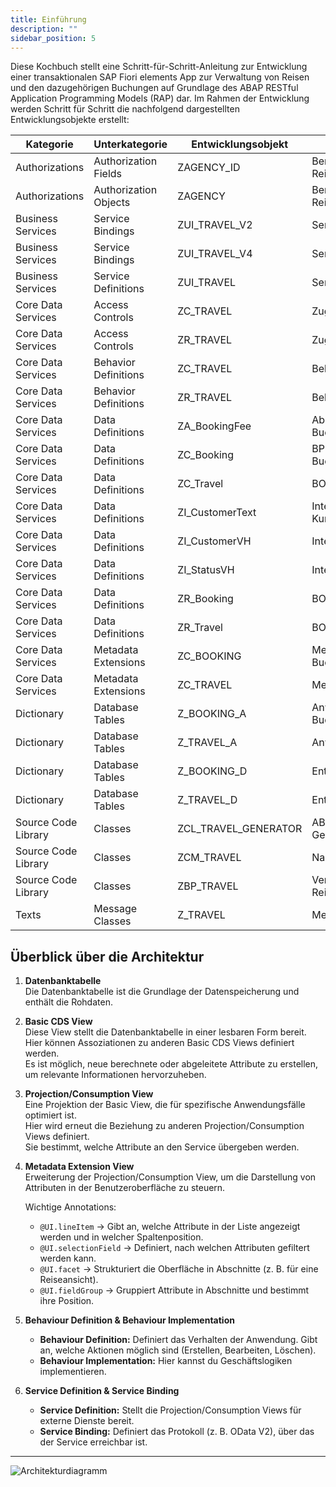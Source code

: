 ```yaml
---
title: Einführung
description: ""
sidebar_position: 5
---
```


Diese Kochbuch stellt eine Schritt-für-Schritt-Anleitung zur Entwicklung einer transaktionalen SAP Fiori elements App zur Verwaltung von Reisen und den dazugehörigen Buchungen auf Grundlage des ABAP RESTful Application Programming Models (RAP) dar. Im Rahmen der Entwicklung werden Schritt für Schritt die nachfolgend dargestellten Entwicklungsobjekte erstellt:

| Kategorie           | Unterkategorie        | Entwicklungsobjekt   | Anmerkungen                       |
| ------------------- | --------------------- | -------------------- | --------------------------------- |
| Authorizations      | Authorization Fields  | ZAGENCY_ID           | Berechtigungsfeld Reisebüronummer |
| Authorizations      | Authorization Objects | ZAGENCY              | Berechtigungsobjekt Reisebüro     |
| Business Services   | Service Bindings      | ZUI_TRAVEL_V2        | Service Binding Reise             |
| Business Services   | Service Bindings      | ZUI_TRAVEL_V4        | Service Binding Reise             |
| Business Services   | Service Definitions   | ZUI_TRAVEL           | Service Definition Reise          |
| Core Data Services  | Access Controls       | ZC_TRAVEL            | Zugriffskontrolle Reise           |
| Core Data Services  | Access Controls       | ZR_TRAVEL            | Zugriffskontrolle Reise           |
| Core Data Services  | Behavior Definitions  | ZC_TRAVEL            | Behavior Projection Reise         |
| Core Data Services  | Behavior Definitions  | ZR_TRAVEL            | Behavior Definition Reise         |
| Core Data Services  | Data Definitions      | ZA_BookingFee        | Abstract View Buchungsgebühr      |
| Core Data Services  | Data Definitions      | ZC_Booking           | BP Projection View Buchung        |
| Core Data Services  | Data Definitions      | ZC_Travel            | BO Projection View Reise          |
| Core Data Services  | Data Definitions      | ZI_CustomerText      | Interface View Kundenname         |
| Core Data Services  | Data Definitions      | ZI_CustomerVH        | Interface View Kunde              |
| Core Data Services  | Data Definitions      | ZI_StatusVH          | Interface View Status             |
| Core Data Services  | Data Definitions      | ZR_Booking           | BO Base View Buchung              |
| Core Data Services  | Data Definitions      | ZR_Travel            | BO Base View Reise                |
| Core Data Services  | Metadata Extensions   | ZC_BOOKING           | Metadata Extension Buchung        |
| Core Data Services  | Metadata Extensions   | ZC_TRAVEL            | Metadata Extension Reise          |
| Dictionary          | Database Tables       | Z_BOOKING_A          | Anwendungstabelle Buchung         |
| Dictionary          | Database Tables       | Z_TRAVEL_A           | Anwendungstabelle Reise           |
| Dictionary          | Database Tables       | Z_BOOKING_D          | Entwurfstabelle Buchung           |
| Dictionary          | Database Tables       | Z_TRAVEL_D           | Entwurfstabelle Reise             |
| Source Code Library | Classes               | ZCL_TRAVEL_GENERATOR | ABAP-Klasse Reise-Generator       |
| Source Code Library | Classes               | ZCM_TRAVEL           | Nachrichtenklasse Reise           |
| Source Code Library | Classes               | ZBP_TRAVEL           | Verhaltensimplementierung Reise   |
| Texts               | Message Classes       | Z_TRAVEL             | Message Class Reise               |

## Überblick über die Architektur

1. **Datenbanktabelle**  
   Die Datenbanktabelle ist die Grundlage der Datenspeicherung und enthält die Rohdaten.

2. **Basic CDS View**  
   Diese View stellt die Datenbanktabelle in einer lesbaren Form bereit.  
   Hier können Assoziationen zu anderen Basic CDS Views definiert werden.  
   Es ist möglich, neue berechnete oder abgeleitete Attribute zu erstellen, um relevante Informationen hervorzuheben.

3. **Projection/Consumption View**  
   Eine Projektion der Basic View, die für spezifische Anwendungsfälle optimiert ist.  
   Hier wird erneut die Beziehung zu anderen Projection/Consumption Views definiert.  
   Sie bestimmt, welche Attribute an den Service übergeben werden.

4. **Metadata Extension View**  
   Erweiterung der Projection/Consumption View, um die Darstellung von Attributen in der Benutzeroberfläche zu steuern.  

   Wichtige Annotations:
   - `@UI.lineItem` → Gibt an, welche Attribute in der Liste angezeigt werden und in welcher Spaltenposition.
   - `@UI.selectionField` → Definiert, nach welchen Attributen gefiltert werden kann.
   - `@UI.facet` → Strukturiert die Oberfläche in Abschnitte (z. B. für eine Reiseansicht).
   - `@UI.fieldGroup` → Gruppiert Attribute in Abschnitte und bestimmt ihre Position.

5. **Behaviour Definition & Behaviour Implementation**  
   - **Behaviour Definition:** Definiert das Verhalten der Anwendung. Gibt an, welche Aktionen möglich sind (Erstellen, Bearbeiten, Löschen).  
   - **Behaviour Implementation:** Hier kannst du Geschäftslogiken implementieren.

6. **Service Definition & Service Binding**  
   - **Service Definition:** Stellt die Projection/Consumption Views für externe Dienste bereit.  
   - **Service Binding:** Definiert das Protokoll (z. B. OData V2), über das der Service erreichbar ist.

---
![Architekturdiagramm](/img/Relationship-Diagramm.png)
